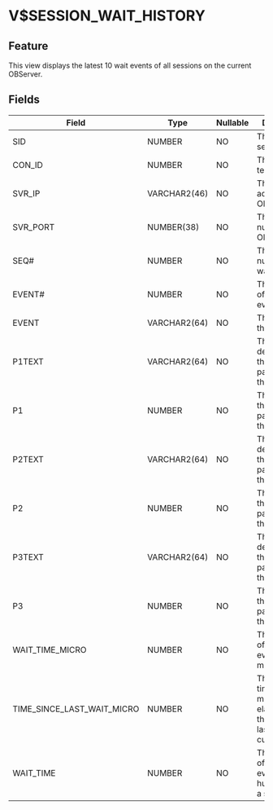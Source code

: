# V$SESSION_WAIT_HISTORY

## Feature

This view displays the latest 10 wait events of all sessions on the current OBServer.

## Fields

| **Field** | **Type** | **Nullable** | **Description** |
| --- | --- | --- | --- |
| SID | NUMBER | NO | The ID of the session. |
| CON_ID | NUMBER | NO | The ID of the tenant. |
| SVR_IP | VARCHAR2(46) | NO | The IP address of the OBServer. |
| SVR_PORT | NUMBER(38) | NO | The port number of the OBServer. |
| SEQ# | NUMBER | NO | The sequence number of the wait event. |
| EVENT# | NUMBER | NO | The number of the wait event. |
| EVENT | VARCHAR2(64) | NO | The name of the wait event. |
| P1TEXT | VARCHAR2(64) | NO | The description of the first parameter of the wait event. |
| P1 | NUMBER | NO | The value of the first parameter of the wait event. |
| P2TEXT | VARCHAR2(64) | NO | The description of the second parameter of the wait event. |
| P2 | NUMBER | NO | The value of the second parameter of the wait event. |
| P3TEXT | VARCHAR2(64) | NO | The description of the third parameter of the wait event. |
| P3 | NUMBER | NO | The value of the third parameter of the wait event. |
| WAIT_TIME_MICRO | NUMBER | NO | The wait time of the wait event in microseconds. |
| TIME_SINCE_LAST_WAIT_MICRO | NUMBER | NO | The amount of time in microseconds elapsed from the end of the last wait to the current wait. |
| WAIT_TIME | NUMBER | NO | The wait time of the wait event, in hundredths of a second. |
